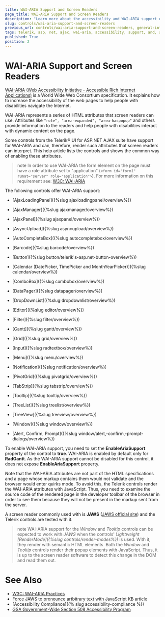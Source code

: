 ```yaml
---
title: WAI-ARIA Support and Screen Readers
page_title: WAI-ARIA Support and Screen Readers
description: "Learn more about the accessibility and WAI-ARIA support offered by Telerik ASP.NET AJAX and supported screen readers."
slug: controls/wai-aria-support-and-screen-readers
previous_url: controls/wai-aria-support-and-screen-readers, general-information/wai-aria-support-and-screen-readers
tags: telerik, asp, net, ajax, wai-aria, accessibility, support, and, screen, readers
published: True
position: 2
---
```


# WAI-ARIA Support and Screen Readers

[WAI-ARIA (Web Accessibility Initiative - Accessible Rich Internet Applications)](https://www.w3.org/WAI/PF/aria-practices/) is a World Wide Web Consortium specification. It explains how to increase the accessibility of the web pages to help people with disabilities navigate the Internet.

WAI-ARIA represents a series of HTML attributes that screen readers can use. Attributes like `"role", "area-expanded", "area-haspopup"` and others provide information to the readers and help people with disabilities interact with dynamic content on the page.

Some controls from the Telerik® UI for ASP.NET AJAX suite have support for WAI-ARIA and can, therefore, render such attributes that screen readers can interpret. This help article lists the controls and shows the common way of enabling these attributes.

>note In order to use WAI-ARIA the form element on the page must have a role attribute set to "application" (`<form id="form1" runat="server" role="application">`). For more information on this requirement see: [W3C: WAI-ARIA](https://www.w3.org/TR/wai-aria/roles#application)
>

The following controls offer WAI-ARIA support:

* [AjaxLoadingPanel]({%slug ajaxloadingpanel/overview%})

* [AjaxManager]({%slug ajaxmanager/overview%})

* [AjaxPanel]({%slug ajaxpanel/overview%})

* [AsyncUpload]({%slug asyncupload/overview%})

* [AutoCompleteBox]({%slug autocompletebox/overview%})

* [Barcode]({%slug barcode/overview%})

* [Button]({%slug button/telerik's-asp.net-button-overview%})

* [Calendar (DatePicker, TimePicker and MonthYearPicker)]({%slug calendar/overview%})

* [ComboBox]({%slug combobox/overview%})

* [DataPager]({%slug datapager/overview%})

* [DropDownList]({%slug dropdownlist/overview%})

* [Editor]({%slug editor/overview%})

* [Filter]({%slug filter/overview%})

* [Gantt]({%slug gantt/overview%})

* [Grid]({%slug grid/overview%})

* [Input]({%slug radtextbox/overview%})

* [Menu]({%slug menu/overview%})

* [Notification]({%slug notification/overview%})

* [PivotGrid]({%slug pivotgrid/overview%})

* [TabStrip]({%slug tabstrip/overview%})

* [Tooltip]({%slug tooltip/overview%})

* [TreeList]({%slug treelist/overview%})

* [TreeView]({%slug treeview/overview%})

* [Window]({%slug window/overview%})

* [Alert, Confirm, Prompt]({%slug window/alert,-confirm,-prompt-dialogs/overview%})


To enable WAI-ARIA support, you need to set the **EnableAriaSupport** property of the control to **true**. WAI-ARIA is enabled by default only for **RadGantt**. As the WAI-ARIA support cannot be disabled for this control, it does not expose **EnableAriaSupport** property.

Note that the WAI-ARIA attributes are not part of the HTML specifications and a page whose markup contains them would not validate and the browser would enter quirks mode. To avoid this, the Telerik controls render the WAI-ARIA attributes with JavaScript. Thus, you need to examine the source code of the rendered page in the developer toolbar of the browser in order to see them because they will not be present in the markup sent from the server.

A screen reader commonly used with is **JAWS** ([JAWS official site](http://www.freedomscientific.com/products/fs/jaws-product-page.asp	)) and the Telerik controls are tested with it.

>note WAI-ARIA support for the *Window* and *Tooltip* controls can be expected to work with *JAWS* when the controls' *Lightweight [RenderMode]({%slug controls/render-modes%})* is used. With it, they render with semantic HTML elements.
>Both the *Window* and *Tooltip* controls render their popup elements with JavaScript. Thus, it is up to the screen reader software to	detect this change in the DOM and read them out.
>


# See Also

 * [W3C: WAI-ARIA Practices](https://www.w3.org/WAI/PF/aria-practices/)
 * [Force JAWS to pronounce artbitrary text with JavaScript](https://www.telerik.com/support/kb/aspnet-ajax/details/force-jaws-to-pronounce-artbitrary-text-with-javascript) KB article
 * [Accessibility Compliance]({% slug accessibility-compliance %})
 * [GSA Government-Wide Section 508 Accessibility Program](https://www.access-board.gov/law/ra.html#section-508-federal-electronic-and-information-technology)


    